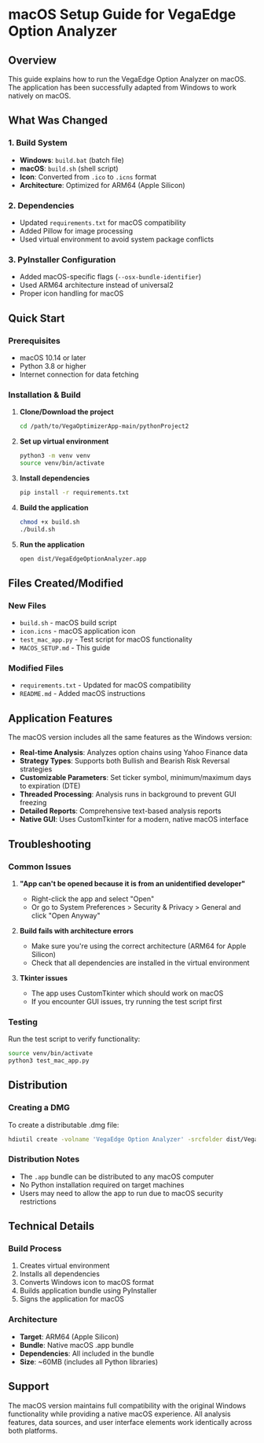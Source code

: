 # macOS Setup Guide for VegaEdge Option Analyzer

## Overview
This guide explains how to run the VegaEdge Option Analyzer on macOS. The application has been successfully adapted from Windows to work natively on macOS.

## What Was Changed

### 1. Build System
- **Windows**: `build.bat` (batch file)
- **macOS**: `build.sh` (shell script)
- **Icon**: Converted from `.ico` to `.icns` format
- **Architecture**: Optimized for ARM64 (Apple Silicon)

### 2. Dependencies
- Updated `requirements.txt` for macOS compatibility
- Added Pillow for image processing
- Used virtual environment to avoid system package conflicts

### 3. PyInstaller Configuration
- Added macOS-specific flags (`--osx-bundle-identifier`)
- Used ARM64 architecture instead of universal2
- Proper icon handling for macOS

## Quick Start

### Prerequisites
- macOS 10.14 or later
- Python 3.8 or higher
- Internet connection for data fetching

### Installation & Build

1. **Clone/Download the project**
   ```bash
   cd /path/to/VegaOptimizerApp-main/pythonProject2
   ```

2. **Set up virtual environment**
   ```bash
   python3 -m venv venv
   source venv/bin/activate
   ```

3. **Install dependencies**
   ```bash
   pip install -r requirements.txt
   ```

4. **Build the application**
   ```bash
   chmod +x build.sh
   ./build.sh
   ```

5. **Run the application**
   ```bash
   open dist/VegaEdgeOptionAnalyzer.app
   ```

## Files Created/Modified

### New Files
- `build.sh` - macOS build script
- `icon.icns` - macOS application icon
- `test_mac_app.py` - Test script for macOS functionality
- `MACOS_SETUP.md` - This guide

### Modified Files
- `requirements.txt` - Updated for macOS compatibility
- `README.md` - Added macOS instructions

## Application Features

The macOS version includes all the same features as the Windows version:

- **Real-time Analysis**: Analyzes option chains using Yahoo Finance data
- **Strategy Types**: Supports both Bullish and Bearish Risk Reversal strategies
- **Customizable Parameters**: Set ticker symbol, minimum/maximum days to expiration (DTE)
- **Threaded Processing**: Analysis runs in background to prevent GUI freezing
- **Detailed Reports**: Comprehensive text-based analysis reports
- **Native GUI**: Uses CustomTkinter for a modern, native macOS interface

## Troubleshooting

### Common Issues

1. **"App can't be opened because it is from an unidentified developer"**
   - Right-click the app and select "Open"
   - Or go to System Preferences > Security & Privacy > General and click "Open Anyway"

2. **Build fails with architecture errors**
   - Make sure you're using the correct architecture (ARM64 for Apple Silicon)
   - Check that all dependencies are installed in the virtual environment

3. **Tkinter issues**
   - The app uses CustomTkinter which should work on macOS
   - If you encounter GUI issues, try running the test script first

### Testing
Run the test script to verify functionality:
```bash
source venv/bin/activate
python3 test_mac_app.py
```

## Distribution

### Creating a DMG
To create a distributable .dmg file:
```bash
hdiutil create -volname 'VegaEdge Option Analyzer' -srcfolder dist/VegaEdgeOptionAnalyzer.app -ov -format UDZO dist/VegaEdgeOptionAnalyzer.dmg
```

### Distribution Notes
- The `.app` bundle can be distributed to any macOS computer
- No Python installation required on target machines
- Users may need to allow the app to run due to macOS security restrictions

## Technical Details

### Build Process
1. Creates virtual environment
2. Installs all dependencies
3. Converts Windows icon to macOS format
4. Builds application bundle using PyInstaller
5. Signs the application for macOS

### Architecture
- **Target**: ARM64 (Apple Silicon)
- **Bundle**: Native macOS .app bundle
- **Dependencies**: All included in the bundle
- **Size**: ~60MB (includes all Python libraries)

## Support

The macOS version maintains full compatibility with the original Windows functionality while providing a native macOS experience. All analysis features, data sources, and user interface elements work identically across both platforms.
